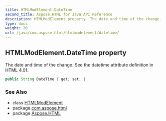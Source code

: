 ```yaml
---
title: HTMLModElement.DateTime
second_title: Aspose.HTML for Java API Reference
description: HTMLModElement property. The date and time of the change. See the datetime attribute definition in HTML 4.01
type: docs
weight: 20
url: /java/com.aspose.html/htmlmodelement/datetime/
---
```

## HTMLModElement.DateTime property

The date and time of the change. See the datetime attribute definition in HTML 4.01.

```java
public String DateTime { get; set; }
```

### See Also

* class [HTMLModElement](../)
* package [com.aspose.html](../../../com.aspose.html/)
* package [Aspose.HTML](../../../)
